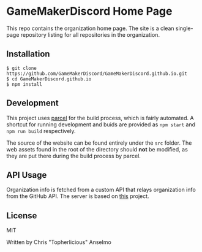 # GameMakerDiscord Home Page
This repo contains the organization home page. The site is a clean single-page repository listing for all repositories in the organization.

## Installation
```
$ git clone https://github.com/GameMakerDiscord/GameMakerDiscord.github.io.git
$ cd GameMakerDiscord.github.io
$ npm install
```

## Development
This project uses [parcel](https://github.com/parcel-bundler/parcel) for the build process, which is fairly automated. A shortcut for running development and buids are provided as `npm start` and `npm run build` respectively.

The source of the website can be found entirely under the `src` folder. The web assets found in the root of the directory should **not** be modified, as they are put there during the build process by parcel.

## API Usage
Organization info is fetched from a custom API that relays organization info from the GitHub API. The server is based on [this](https://github.com/christopherwk210/gh-organization-indexer) project.

## License
MIT

Written by Chris "Topherlicious" Anselmo
